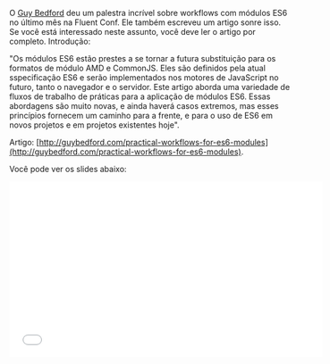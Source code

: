 <!--
layout: post
title: Workflows para os módulos da ES6, Fluent 2014
date: 2014-05-27T07:18:47.847Z
comments: true
published: true
keywords: JavaScript, ES6, modules
description: Post sobre módulos
categories: modules, talks
authorName: Jaydson Gomes
authorLink: http://twitter.com/jaydson
authorDescription: Web Carpenter - BrazilJS - http://nasc.io
authorPicture: https://s.gravatar.com/avatar/572696200604e59baa59ee90d61f7d02?s=80
-->
<!--more-->
O [Guy Bedford](https://twitter.com/guybedford) deu um palestra incrível sobre workflows com módulos ES6 no último mês na Fluent Conf.
Ele também escreveu um artigo sonre isso. Se você está interessado neste assunto, você deve ler o artigo por completo.
Introdução:

"Os módulos ES6 estão prestes a se tornar a futura substituição para os formatos de módulo AMD e CommonJS. Eles são definidos pela atual sspecificação ES6 e serão implementados nos motores de JavaScript no futuro, tanto o navegador e o servidor. Este artigo aborda uma variedade de fluxos de trabalho de práticas para a aplicação de módulos ES6. Essas abordagens são muito novas, e ainda haverá casos extremos, mas esses princípios fornecem um caminho para a frente, e para o uso de ES6 em novos projetos e em projetos existentes hoje".

Artigo: [http://guybedford.com/practical-workflows-for-es6-modules](http://guybedford.com/practical-workflows-for-es6-modules).

Você pode ver os slides abaixo:
<iframe width="560" height="315" src="//www.youtube.com/embed/0VUjM-jJf2U" frameborder="0" allowfullscreen></iframe>


